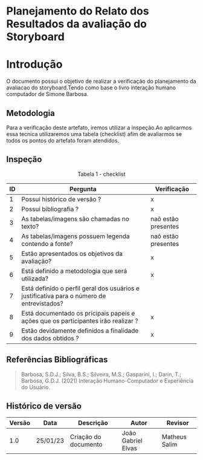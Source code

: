 # Planejamento do Relato dos Resultados da avaliação do Storyboard

# Introdução

O documento possui o objetivo de realizar a verificação do planejamento da avaliacao do storyboard.Tendo como base o livro interação humano computador de Simone 
Barbosa.

## Metodologia

Para a verificação deste artefato, iremos utilizar a inspeção.Ao aplicarmos essa tecnica utilizaremos uma tabela (checklist) afim de avaliarmos se todos os pontos 
do artefato foram atendidos.

## Inspeção

<figcaption><center>
    Tabela 1 - checklist
</figcaption>
                             
| ID  | Pergunta                                                                                       | Verificação         |
| --- | ---------------------------------------------------------------------------------------------- | ------------------- |
| 1   | Possui histórico de versão ?                                                                   | x                   |
| 2   | Possui bibliografia ?                                                                          | x                   |
| 3   | As tabelas/imagens são chamadas no texto?                                                      | naõ estão presentes |
| 4   | As tabelas/imagens possuem legenda contendo a fonte?                                           | naõ estão presentes |
| 5   | Estão apresentados os objetivos da avaliação?                                                  | x                   |
| 6   | Está definido a metodologia que será utilizada?                                                | x                   |
| 7   | Está definido o perfil geral dos usuários e justificativa para o número de entrevistados?      |                     |
| 8   | Está documentado os pricipais papeis e ações que os participantes irão realizar ?              | x                   |
| 9   | Estão devidamente definidos a finalidade dos dados obtidos ?                                   | x                   |


## Referências Bibliográficas

> Barbosa, S.D.J.; Silva, B.S.; Silveira, M.S.; Gasparini, I.; Darin, T.; Barbosa, G.D.J. (2021) Interação Humano-Computador e Experiência do Usuário.

## Histórico de versão
 
| Versão | Data     | Descrição            | Autor              | Revisor             |
| ------ | -------- | -------------------- | ------------------ | ------------------- |
| 1.0    | 25/01/23 | Criação do documento | João Gabriel Elvas | Matheus Salim       |
